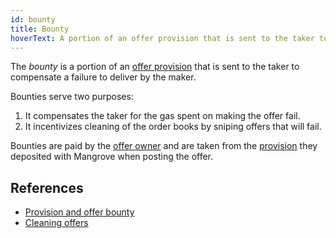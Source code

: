 ```yaml
---
id: bounty
title: Bounty
hoverText: A portion of an offer provision that is sent to the taker to compensate a failure to deliver.
---
```


The _bounty_ is a portion of an [offer provision](/docs/developers/terms/provision.md) that is sent to the taker to compensate a failure to deliver by the maker.

Bounties serve two purposes:
1. It compensates the taker for the gas spent on making the offer fail.
2. It incentivizes cleaning of the order books by sniping offers that will fail.

Bounties are paid by the [offer owner](/docs/developers/terms/offer-owner.md) and are taken from the [provision](./provision.md) they deposited with Mangrove when posting the offer.

## References
* [Provision and offer bounty](../contracts/technical-references/taking-and-making-offers/reactive-offer/offer-provision.md#provision-and-offer-bounty)
* [Cleaning offers](../contracts/background/offer-taker#cleaning-offers)